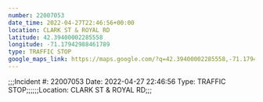 ```yaml
---
number: 22007053
date_time: 2022-04-27T22:46:56+00:00
location: CLARK ST & ROYAL RD
latitude: 42.39400002285558
longitude: -71.17942988461789
type: TRAFFIC STOP
google_maps_link: https://maps.google.com/?q=42.39400002285558,-71.17942988461789
---
```


;;;Incident #: 22007053  Date: 2022-04-27 22:46:56   Type: TRAFFIC STOP;;;;;;Location: CLARK ST & ROYAL RD;;;
